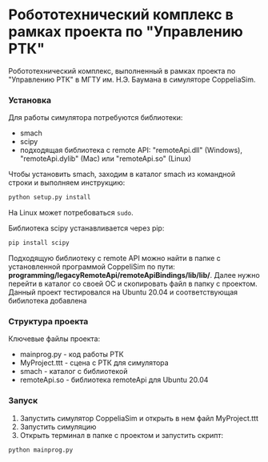 # Робототехнический комплекс в рамках проекта по "Управлению РТК"  

Робототехнический комплекс, выполненный в рамках проекта по "Управлению РТК" в МГТУ им. Н.Э. Баумана в симуляторе CoppeliaSim.  

### Установка

Для работы симулятора потребуются библиотеки:  
- smach
- scipy
- подходящая библиотека с remote API: "remoteApi.dll" (Windows), "remoteApi.dylib" (Mac) или "remoteApi.so" (Linux)

Чтобы установить smach, заходим в каталог smach из командной строки и выполняем инструкцию:  
```bash  
python setup.py install
```
На Linux может потребоваться `sudo`.  

Библиотека scipy устанавливается через pip:  
```bash
pip install scipy
```

Подходящую библиотеку с remote API можно найти в папке с установленной программой CoppeliSim по пути: **programming/legacyRemoteApi/remoteApiBindings/lib/lib/**. Далее нужно перейти в каталог со своей ОС и скопировать файл в папку с проектом.  
Данный проект тестировался на Ubuntu 20.04 и соответствующая бибилотека добавлена
### Структура проекта

Ключевые файлы проекта:  
- mainprog.py - код работы РТК
- MyProject.ttt - сцена с РТК для симулятора
- smach - каталог с библиотекой
- remoteApi.so - библиотека remoteApi для Ubuntu 20.04  

### Запуск

1. Запустить симулятор CoppeliaSim и открыть в нем файл MyProject.ttt
2. Запустить симуляцию
3. Открыть терминал в папке с проектом и запустить скрипт:  
```bash  
python mainprog.py
```